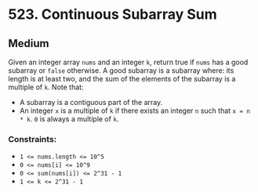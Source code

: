 # 523. Continuous Subarray Sum

## Medium

Given an integer array `nums` and an integer `k`, return true if `nums` has a good subarray or `false` otherwise. A good
subarray is a subarray where: its length is at least two, and the sum of the elements of the subarray is a multiple of
`k`. Note that:

- A subarray is a contiguous part of the array.
- An integer `x` is a multiple of `k` if there exists an integer `n` such that `x = n * k`. `0` is always a multiple of
  `k`.

### Constraints:

- `1 <= nums.length <= 10^5`
- `0 <= nums[i] <= 10^9`
- `0 <= sum(nums[i]) <= 2^31 - 1`
- `1 <= k <= 2^31 - 1`
